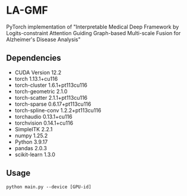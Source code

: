 # LA-GMF

PyTorch implementation of "Interpretable Medical Deep Framework by Logits-constraint Attention Guiding Graph-based Multi-scale Fusion for Alzheimer's Disease Analysis"

## Dependencies

* CUDA Version 12.2    
* torch 1.13.1+cu116
* torch-cluster 1.6.1+pt113cu116
* torch-geometric 2.1.0
* torch-scatter 2.1.1+pt113cu116
* torch-sparse 0.6.17+pt113cu116
* torch-spline-conv 1.2.2+pt113cu116
* torchaudio 0.13.1+cu116
* torchvision 0.14.1+cu116
* SimpleITK 2.2.1
* numpy 1.25.2
* Python 3.9.17
* pandas 2.0.3
* scikit-learn 1.3.0   
## Usage

```plain
python main.py --device [GPU-id]
```

